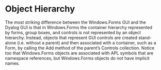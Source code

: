 # Object Hierarchy

The most striking difference between the Windows.Forms GUI and the Dyalog GUI is that in Windows.Forms the container hierarchy represented by forms, group boxes, and controls is not represented by an object hierarchy. Instead, objects that represent GUI controls are created stand-alone (i.e. without a parent) and then associated with a container, such as a Form, by calling the Add method of the parent’s Controls collection. Notice too that Windows.Forms objects are associated with APL symbols that are namespace references, but Windows.Forms objects do not have implicit names.
